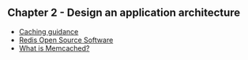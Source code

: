 ## Chapter 2 - Design an application architecture

- [Caching guidance](https://docs.microsoft.com/en-us/azure/architecture/best-practices/caching?WT.mc_id=AZ-MVP-5004750)
- [Redis Open Source Software](https://redis.io/)
- [What is Memcached?](https://memcached.org/)
